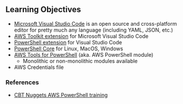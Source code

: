 ## Learning Objectives

* [Microsoft Visual Studio Code](https://github.com/microsoft/vscode) is an open source and cross-platform editor for pretty much any language (including YAML, JSON, etc.)
* [AWS Toolkit extension](https://aws.amazon.com/visualstudiocode/) for Microsoft Visual Studio Code
* [PowerShell extension](https://github.com/PowerShell/vscode-powershell/) for Visual Studio Code
* [PowerShell Core](https://github.com/PowerShell/PowerShell/) for Linux, MacOS, Windows
* [AWS Tools for PowerShell](https://aws.amazon.com/powershell/) (aka. AWS PowerShell module)
  * Monolithic or non-monolithic modules available
* AWS Credentials file

### References

* [CBT Nuggets AWS PowerShell training](https://www.cbtnuggets.com/learn/it-training/automate-aws-powershell-linux-mac-windows)